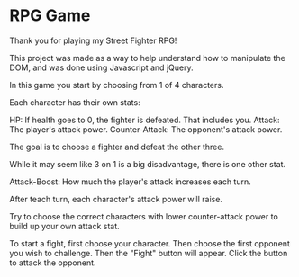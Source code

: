 # RPG Game

Thank you for playing my Street Fighter RPG! 

This project was made as a way to help understand how to manipulate the DOM, and was done using Javascript and jQuery.

In this game you start by choosing from 1 of 4 characters.

Each character has their own stats:

HP: If health goes to 0, the fighter is defeated. That includes you.
Attack: The player's attack power.
Counter-Attack: The opponent's attack power.

The goal is to choose a fighter and defeat the other three. 

While it may seem like 3 on 1 is a big disadvantage, there is one other stat.

Attack-Boost: How much the player's attack increases each turn.

After teach turn, each character's attack power will raise. 

Try to choose the correct characters with lower counter-attack power to 
build up your own attack stat.

To start a fight, first choose your character. Then choose the first opponent
you wish to challenge. Then the "Fight" button will appear. Click the button
to attack the opponent.

#
